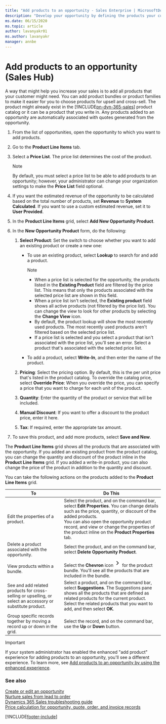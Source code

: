 ```yaml
---
title: "Add products to an opportunity - Sales Enterprise | MicrosoftDocs"
description: "Develop your opportunity by defining the products your customers are interested in purchasing in Dynamics 365 Sales."
ms.date: 06/15/2020
ms.topic: article
author: lavanyakr01
ms.author: lavanyakr
manager: annbe
---
```


# Add products to an opportunity (Sales Hub)

A way that might help you increase your sales is to add all products that your customer might need. You can add product bundles or product families to make it easier for you to choose products for upsell and cross-sell. The product might already exist in the [!INCLUDE[pn-dyn-365-sales](../includes/pn-dyn-365-sales.md)] product catalog or it can be a product that you write in. Any products added to an opportunity are automatically associated with quotes generated from the opportunity.


1. From the list of opportunities, open the opportunity to which you want to add products.

2. Go to the **Product Line Items** tab.

3. Select a **Price List**. The price list determines the cost of the product. 
  
    > [!NOTE]
    > By default, you must select a price list to be able to add products to an opportunity; however, your administrator can change your organization settings to make the **Price List** field optional.

4. If you want the estimated revenue of the opportunity to be calculated based on the total number of products, set **Revenue** to **System Calculated**. If you want to use a custom estimated revenue, set it to **User Provided**.

5. In the **Product Line Items** grid, select **Add New Opportunity Product**.

6. In the **New Opportunity Product** form, do the following:  

    1.  **Select Product**: Set the switch to choose whether you want to add an existing product or create a new one:
    
        -  To use an existing product, select **Lookup** to search for and add a product.

            
            > [!NOTE]
            > - When a price list is selected for the opportunity, the products listed in the **Existing Product** field are filtered by the price list. This means that only the products associated with the selected price list are shown in this field. 
            > - When a price list isn't selected, the **Existing product** field shows all active products (not filtered by the price list). You can change the view to look for other products by selecting the **Change View** icon. 
            > - By default, the product lookup will show the most recently used products. The most recently used products aren't filtered based on the selected price list. 
            > - If a price list is selected and you select a product that isn't associated with the price list, you'll see an error. Select a product that's associated with the selected price list.

        -  To add a product, select **Write-In**, and then enter the name of the product.
    
    2.  **Pricing**: Select the pricing option. By default, this is the per unit price that's listed in the product catalog. To override the catalog price, select **Override Price**: When you override the price, you can specify a price that you want to charge for each unit of the product.

    3.  **Quantity**: Enter the quantity of the product or service that will be included.  

    4.  **Manual Discount**: If you want to offer a discount to the product price, enter it here.  
    
    5.  **Tax**: If required, enter the appropriate tax amount.  
   
7. To save this product, and add more products, select **Save and New**.

The **Product Line Items** grid shows all the products that are associated with the opportunity. If you added an existing product from the product catalog, you can change the quantity and discount of the product inline in the **Product Line Items** grid. If you added a write-in product, you can also change the price of the product in addition to the quantity and discount.

You can take the following actions on the products added to the **Product Line Items** grid.

|To                                    |Do This                                                       |
|--------------------------------------|--------------------------------------------------------------|
|Edit the properties of a product.  |Select the product, and on the command bar, select **Edit Properties**. You can change details such as the price, quantity, or discount of the added products. <br/> You can also open the opportunity product record, and view or change the properties of the product inline on the **Product Properties** tab. |
|Delete a product associated with the opportunity. |Select the product, and on the command bar, select **Delete Opportunity Product**. |
|View products within a bundle. | Select the **Chevron** icon ![Chevron icon](media/chevron-icon.png "Chevron icon") for the product bundle. You'll see all the products that are included in the bundle. |
|See and add related products for cross-selling or upselling, or select an accessory or substitute product. | Select a product, and on the command bar, select **Suggestions**. The Suggestions pane shows all the products that are defined as related products for the current product. Select the related products that you want to add, and then select **OK**. |
|Group specific records together by moving a record up or down in the grid. | Select the record, and on the command bar, use the **Up** or **Down** button. |

> [!IMPORTANT]
> If your system administrator has enabled the enhanced "add product" experience for adding products to an opportunity, you'll see a different experience. To learn more, see [Add products to an opportunity by using the enhanced experience](add-products-enhanced-experience.md).

### See also  

[Create or edit an opportunity](../sales-enterprise/create-edit-opportunity-sales.md)  
[Nurture sales from lead to order](../sales-enterprise/nurture-sales-from-lead-order-sales.md)   
[Dynamics 365 Sales troubleshooting guide](troubleshooting.md)  
[Price calculation for opportunity, quote, order, and invoice records](price-calculation-opportunity-quote-order-invoice-records.md)


[!INCLUDE[footer-include](../includes/footer-banner.md)]
